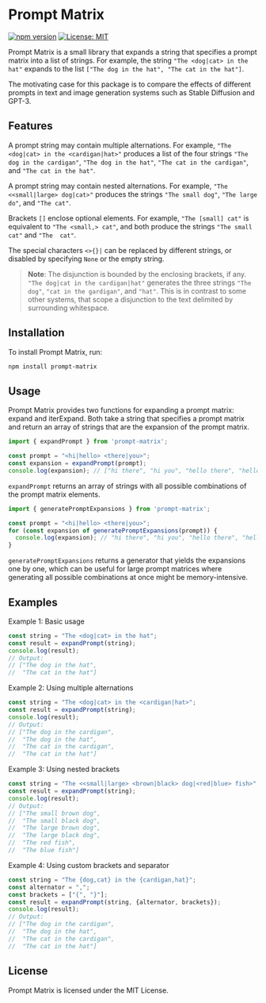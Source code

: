 # Prompt Matrix

[![npm version](https://badge.fury.io/js/prompt-matrix.svg)](https://badge.fury.io/js/prompt-matrix)
[![License: MIT](https://img.shields.io/badge/License-MIT-yellow.svg)](https://opensource.org/licenses/MIT)

Prompt Matrix is a small library that expands a string that specifies a prompt
matrix into a list of strings. For example, the string `"The <dog|cat> in the
hat"` expands to the list `["The dog in the hat", "The cat in the hat"]`.

The motivating case for this package is to compare the effects of different
prompts in text and image generation systems such as Stable Diffusion and GPT-3.

## Features

A prompt string may contain multiple alternations. For example, `"The <dog|cat>
in the <cardigan|hat>"` produces a list of the four strings `"The dog in the
cardigan"`, `"The dog in the hat"`, `"The cat in the cardigan"`, and `"The cat
in the hat"`.

A prompt string may contain nested alternations. For example, `"The
<<small|large> dog|cat>"` produces the strings `"The small dog"`, `"The large
do"`, and `"The cat"`.

Brackets `[]` enclose optional elements. For example, `"The [small] cat"` is
equivalent to `"The <small,> cat"`, and both produce the strings `"The small
cat"` and `"The  cat"`.

The special characters `<>{}|` can be replaced by different strings, or disabled
by specifying
`None` or the empty string.

> **Note**: The disjunction is bounded by the enclosing brackets, if any. `"The
dog|cat in the cardigan|hat"` generates the three strings `"The dog"`, `"cat in
the gardigan"`, and `"hat"`. This is in contrast to some other systems, that
scope a disjunction to the text delimited by surrounding whitespace.

## Installation

To install Prompt Matrix, run:

```sh
npm install prompt-matrix
```

## Usage

Prompt Matrix provides two functions for expanding a prompt matrix: expand and
iterExpand. Both take a string that specifies a prompt matrix and return an
array of strings that are the expansion of the prompt matrix.

```typescript
import { expandPrompt } from 'prompt-matrix';

const prompt = "<hi|hello> <there|you>";
const expansion = expandPrompt(prompt);
console.log(expansion); // ["hi there", "hi you", "hello there", "hello you"]
```

`expandPrompt` returns an array of strings with all possible combinations of the
prompt matrix elements.

```typescript
import { generatePromptExpansions } from 'prompt-matrix';

const prompt = "<hi|hello> <there|you>";
for (const expansion of generatePromptExpansions(prompt)) {
  console.log(expansion); // "hi there", "hi you", "hello there", "hello you"
}
```

`generatePromptExpansions` returns a generator that yields the expansions one by one, which
can be useful for large prompt matrices where generating all possible
combinations at once might be memory-intensive.

## Examples

Example 1: Basic usage

```typescript
const string = "The <dog|cat> in the hat";
const result = expandPrompt(string);
console.log(result);
// Output:
// ["The dog in the hat",
//  "The cat in the hat"]
```

Example 2: Using multiple alternations

```typescript
const string = "The <dog|cat> in the <cardigan|hat>";
const result = expandPrompt(string);
console.log(result);
// Output:
// ["The dog in the cardigan",
//  "The dog in the hat",
//  "The cat in the cardigan",
//  "The cat in the hat"]
```

Example 3: Using nested brackets

```typescript
const string = "The <<small|large> <brown|black> dog|<red|blue> fish>";
const result = expandPrompt(string);
console.log(result);
// Output:
// ["The small brown dog",
//  "The small black dog",
//  "The large brown dog",
//  "The large black dog",
//  "The red fish",
//  "The blue fish"]
```

Example 4: Using custom brackets and separator

```typescript
const string = "The {dog,cat} in the {cardigan,hat}";
const alternator = ",";
const brackets = ["{", "}"];
const result = expandPrompt(string, {alternator, brackets});
console.log(result);
// Output:
// ["The dog in the cardigan",
//  "The dog in the hat",
//  "The cat in the cardigan",
//  "The cat in the hat"]
```

## License

Prompt Matrix is licensed under the MIT License.
